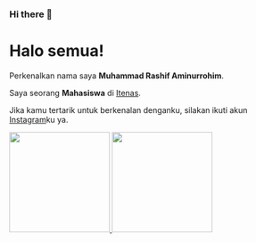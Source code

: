 ### Hi there 👋


# Halo semua! 

Perkenalkan nama saya **Muhammad Rashif Aminurrohim**.<br>

Saya seorang **Mahasiswa** di [Itenas](https://www.itenas.ac.id/).<br>

<!--Saya bertanggung jawab pada kualitas materi iOS dengan dibekali [sertifikasi dari University of Toronto](https://www.coursera.org/account/accomplishments/specialization/CLKJD8XBXJ3M).<br>

Saya juga memiliki gelar Google Associate Android Developer sejak 2019.<br> -->

Jika kamu tertarik untuk berkenalan denganku, silakan ikuti akun [Instagram](https://www.instagram.com/rasifara_/)ku ya.

<p align="left">
<a href="https://github.com/rashifaminurrohim">
  <img height="180em" src="https://github-readme-stats-eight-theta.vercel.app/api?username=rashifaminurrohim&show_icons=true&theme=algolia&include_all_commits=true&count_private=true"/>
  <img height="180em" src="https://github-readme-stats-eight-theta.vercel.app/api/top-langs/?username=rashifaminurrohim&layout=compact&theme=algolia"/>
</a>
</p>
<!--
**rashifaminurrohim/rashifaminurrohim** is a ✨ _special_ ✨ repository because its `README.md` (this file) appears on your GitHub profile.

Here are some ideas to get you started:

- 🔭 I’m currently working on ...
- 🌱 I’m currently learning ...
- 👯 I’m looking to collaborate on ...
- 🤔 I’m looking for help with ...
- 💬 Ask me about ...
- 📫 How to reach me: ...
- 😄 Pronouns: ...
- ⚡ Fun fact: ...
-->
